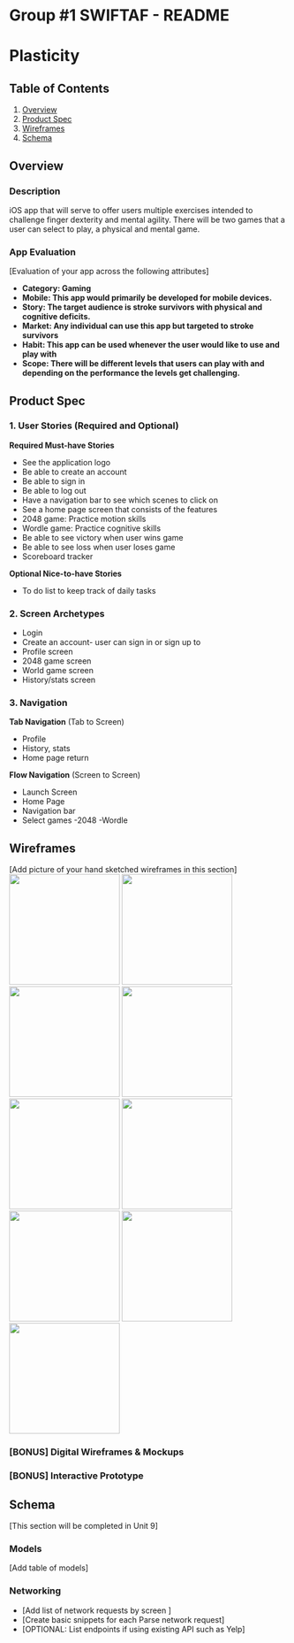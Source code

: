 Group #1 SWIFTAF - README 
===

# Plasticity

## Table of Contents
1. [Overview](#Overview)
1. [Product Spec](#Product-Spec)
1. [Wireframes](#Wireframes)
2. [Schema](#Schema)

## Overview
### Description
iOS app that will serve to offer users multiple exercises intended to challenge finger dexterity and mental agility. There will be two games that a user
can select to play, a physical and mental game.  

### App Evaluation
[Evaluation of your app across the following attributes]
- **Category: Gaming**
- **Mobile: This app would primarily be developed for mobile devices.**
- **Story: The target audience is stroke survivors with physical and cognitive deficits.**
- **Market: Any individual can use this app but targeted to stroke survivors**
- **Habit: This app can be used whenever the user would like to use and play with**
- **Scope: There will be different levels that users can play with and depending on the performance the levels get challenging.**

## Product Spec

### 1. User Stories (Required and Optional)

**Required Must-have Stories**

* See the application logo 
* Be able to create an account 
* Be able to sign in 
* Be able to log out 
* Have a navigation bar to see which scenes to click on 
* See a home page screen that consists of the features 
* 2048 game: Practice motion skills 
* Wordle game: Practice cognitive skills 
* Be able to see victory when user wins game 
* Be able to see loss when user loses game 
* Scoreboard tracker 


**Optional Nice-to-have Stories**

* To do list to keep track of daily tasks

### 2. Screen Archetypes

* Login
* Create an account- user can sign in or sign up to 
* Profile screen
* 2048 game screen
* World game screen
* History/stats screen
  

### 3. Navigation

**Tab Navigation** (Tab to Screen)

* Profile
* History, stats
* Home page return

**Flow Navigation** (Screen to Screen)

* Launch Screen
* Home Page
* Navigation bar
* Select games
  -2048
  -Wordle

## Wireframes
[Add picture of your hand sketched wireframes in this section]
<img src="images/logo.png" width="200">
<img src="images/signup.png" width="200">
<img src="images/login.png" width="200">
<img src="images/gameScreen.png" width="200">
<img src="images/wordley.png" width="200">
<img src="images/slideIt.png" width="200">
<img src="images/trophy.png" width="200">
<img src="images/history.png" width="200">
<img src="images/profile.png" width="200">

### [BONUS] Digital Wireframes & Mockups

### [BONUS] Interactive Prototype

## Schema 
[This section will be completed in Unit 9]
### Models
[Add table of models]
### Networking
- [Add list of network requests by screen ]
- [Create basic snippets for each Parse network request]
- [OPTIONAL: List endpoints if using existing API such as Yelp]
